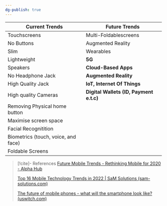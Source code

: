```yaml
---
dg-publish: true
---
```



| Current Trends                      | Future Trends                           |
| ----------------------------------- | --------------------------------------- |
| Touchscreens                        | Multi-Foldablescreens                   |
| No Buttons                          | Augmented Reality                       |
| Slim                                | Wearables                               |
| Lightweight                         | **5G**                                  |
| Speakers                            | **Cloud-Based Apps**                    |
| No Headphone Jack                   | **Augmented Reality**                   |
| High Quality Jack                   | **IoT, Internet Of Things**             |
| High quality Cameras                | **Digital Wallets (ID, Payment e.t.c)** |
| Removing Physical home button       |                                         |
| Maximise screen space               |                                         |
| Facial Recognitition                |                                         |
| Biometrics (touch, voice, and face) |                                         |
| Foldable Screens                    |                                         |

> [!cite]- References
> [Future Mobile Trends - Rethinking Mobile for 2020 - Alpha Hub](https://alphahub.tech/future-mobile-trends/#:~:text=Future%20Mobile%20Trends%201%20Divergence%20In%20line%20with,of%20cellular%20network%20technology.%20...%204%20Consumption%20)
>
>[Top 16 Mobile Technology Trends in 2022 | SaM Solutions (sam-solutions.com)](https://www.sam-solutions.com/blog/top-mobile-technology-trends/)
>
>[The future of mobile phones - what will the smartphone look like? (uswitch.com)](https://www.uswitch.com/mobiles/guides/future-of-mobile-phones/)